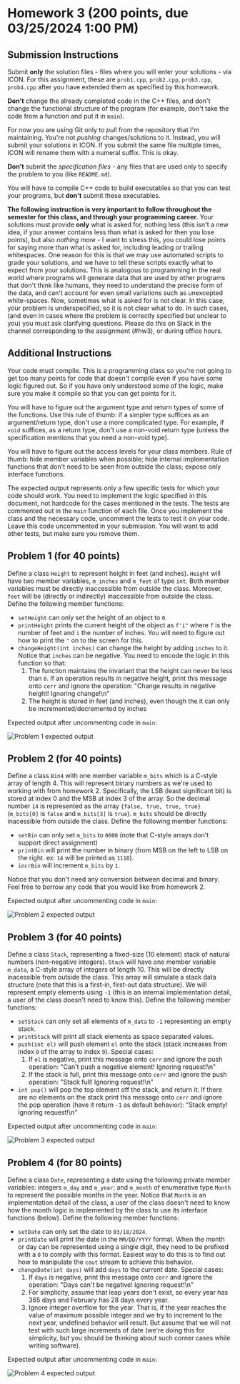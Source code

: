 # Homework 3 (200 points, due 03/25/2024 1:00 PM)

## Submission Instructions
Submit **only** the solution files - files where you will enter your solutions - via ICON. For this assignment, 
these are `prob1.cpp`, `prob2.cpp`, `prob3.cpp`, `prob4.cpp` after you have extended them as specified by this homework.

**Don't** change the already completed code in the C++ files, and don't change the functional structure of the program 
(for example, don't take the code from a function and put it in `main`).

For now you are using Git only 
to *pull* from the repository that I'm maintaining. You're not *pushing* changes/solutions to it. Instead, you will submit your solutions in ICON. If you submit the same file multiple times, ICON will rename them with a numeral suffix. This 
is okay.

**Don't** submit the *specification files* - any files that are used only to specify the problem to you (like 
`README.md`).

You will have to compile C++ code to build executables so that you can test your programs, but **don't** submit these executables.

**The following instruction is very important to follow throughout the semester for this class, and through 
your programming career.**
Your solutions must provide **only** what is asked for, nothing less (this isn't a new idea, if your answer contains 
less than what is asked for then you lose points), but also *nothing more* - I want to stress this, you could lose 
points for saying more than what is asked for, including leading or trailing whitespaces. One reason for this is that we may 
use automated scripts to grade your solutions, and we have to tell these scripts exactly what to expect from your
solutions. This is analogous to programming in the real world where programs will generate data that are used by 
other programs that don't think like humans, they need to understand the precise form of the data, and can't 
account for even small variations such as unexcepted white-spaces.
Now, sometimes what is asked for is not clear. In this case, your problem is underspecified, so it is not clear 
what to do. In such cases, (and even in cases where the problem is correctly specified but unclear to you) 
you must ask clarifying questions. Please do this on Slack in the channel corresponding to the assignment (#hw3), 
or during office hours.

## Additional Instructions
Your code must compile. This is a programming class so you're not going to get too many points for code that 
doesn't compile even if you have some logic figured out. So if you have only understood some of the logic, make sure
you make it compile so that you can get points for it.

You will have to figure out the argument type and return types of some of the functions. Use this rule of thumb: if
a simpler type suffices as an argument/return type, don't use a more complicated type. For example, if `void` suffices, as 
a return type, don't use a non-void return type (unless the specification mentions that you need a non-void type).

You will have to figure out the access levels for your class members. Rule of thumb: hide member variables when possible; 
hide internal implementation functions that don't need to be seen from outside the class; expose only interface functions.

The expected output represents only a few specific tests for which your code should work. You need to implement the logic
specified in this document, not hardcode for the cases mentioned in the tests. The tests are commented out in the `main`
function of each file. Once you implement the class and the necessary code, uncomment the tests to test it on your code.
Leave this code uncommented in your submission. You will want to add other tests, but make sure you remove them.

## Problem 1 (for 40 points)
Define a class `Height` to represent height in feet (and inches). `Height` will have two member variables, 
`m_inches` and `m_feet` of type `int`. Both member variables must be directly inaccessible from outside the class. 
Moreover, `feet` will be (directly or indirectly) inaccessible from outside the class. 
Define the following member functions:
- `setHeight` can only set the height of an object to `0`.
- `printHeight` prints the current height of the object as `f'i"` where `f` is the number of feet and `i` the number of 
  inches. You will need to figure out how to print the `"` on to the screen for this.
- `changeHeight(int inches)` can change the height by adding `inches` to it. Notice that `inches` can be negative.
   You need to encode the logic in this function so that:
    1. The function maintains the invariant that the height can never be less than `0`. If an operation results in 
       negative height, print this message onto `cerr` and ignore the operation:
       "Change results in negative height! Ignoring change!\n"
    2. The height is stored in feet (and inches), even though the it can only be incremented/decremented by inches

Expected output after uncommenting code in `main`:

![Problem 1 expected output](./images/prob1.png)


## Problem 2 (for 40 points)
Define a class `Bin4` with one member variable `m_bits` which is a C-style array of length 4. This will represent binary 
numbers as we're used to working with from homework 2. Specifically, the LSB (least significant bit) is stored at index 
0 and the MSB at index 3 of the array. So the decimal number `14` is represented as the array `{false, true, true, true}`
(`m_bits[0]` is `false` and `m_bits[3]` is `true`).
`m_bits` should be directly inacessible from outside the class.
Define the following member functions:
- `setBin` can only set `m_bits` to `0000` (note that C-style arrays don't support direct assignment)
- `printBin` will print the number in binary (from MSB on the left to LSB on the right. ex: `14` will be printed as `1110`).
- `incrBin` will increment `m_bits` by `1`.

Notice that you don't need any conversion between decimal and binary. Feel free to borrow any code that you would like from
homework 2.

Expected output after uncommenting code in `main`:

![Problem 2 expected output](./images/prob2.png)


## Problem 3 (for 40 points)
Define a class `Stack`, representing a fixed-size (10 element) stack of natural numbers (non-negative integers). 
`Stack` will have one member variable `m_data`, a C-style array of integers of length 10. This will be directly inacessible from outside the class. This array will simulate a stack data structure (note that this is a first-in, first-out data
structure). We will represent empty elements using `-1` (this is an internal implementation detail, a user of the class doesn't
need to know this).
Define the following member functions:
- `setStack` can only set all elements of `m_data` to `-1` representing an empty stack.
- `printStack` will print all stack elements as space separated values.
- `push(int el)` will push element `el` onto the stack (stack increases from index `0` of the array to index `9`). 
   Special cases:
    1. If `el` is negative, print this message onto `cerr` and ignore the push operation:
        "Can't push a negative element! Ignoring request!\n"
    2. If the stack is full, print this message onto `cerr` and ignore the push operation:
        "Stack full! Ignoring request!\n"
- `int pop()` will pop the top element off the stack, and return it. If there are no elements on the stack
    print this message onto `cerr` and ignore the pop operation (have it return `-1` as default behavior):
    "Stack empty! Ignoring request!\n"

Expected output after uncommenting code in `main`:

![Problem 3 expected output](./images/prob3.png)


## Problem 4 (for 80 points)
Define a class `Date`, representing a date using the following private member variables:
integers `m_day` and `m_year`; and `m_month` of enumerative type `Month` to represent the possible months in the year.
Notice that `Month` is an implementation detail of the class, a user of the class doesn't need to know how the month logic
is implemented by the class to use its interface functions (below).
Define the following member functions:
- `setDate` can only set the date to `03/18/2024`.
- `printDate` will print the date in the `MM/DD/YYYY` format. When the month or day can be represented using a single digit,
   they need to be prefixed with a `0` to comply with this format. Easiest way to do this is to find out how to manipulate the 
   `cout` stream to achieve this behavior. 
- `changeDate(int days)` will add `days` to the current date. Special cases:
    1. If `days` is negative, print this message onto `cerr` and ignore the operation:
        "Days can't be negative! Ignoring request!\n"
    2. For simplicity, assume that leap years don't exist, so every year has 365 days and February has 28 days every year.
    3. Ignore integer overflow for the year. That is, if the year reaches the value of maximum possible integer and we try 
       to increment to the next year, undefined behavior will result. But assume that we will not test with such large increments of date (we're doing this for simplicity, but you should be thinking about such corner cases while writing software).

Expected output after uncommenting code in `main`:

![Problem 4 expected output](./images/prob4.png)